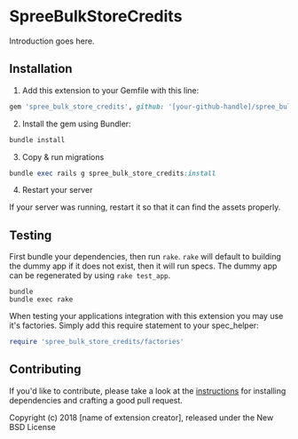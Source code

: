 SpreeBulkStoreCredits
=====================

Introduction goes here.

## Installation

1. Add this extension to your Gemfile with this line:
  ```ruby
  gem 'spree_bulk_store_credits', github: '[your-github-handle]/spree_bulk_store_credits'
  ```

2. Install the gem using Bundler:
  ```ruby
  bundle install
  ```

3. Copy & run migrations
  ```ruby
  bundle exec rails g spree_bulk_store_credits:install
  ```

4. Restart your server

  If your server was running, restart it so that it can find the assets properly.

## Testing

First bundle your dependencies, then run `rake`. `rake` will default to building the dummy app if it does not exist, then it will run specs. The dummy app can be regenerated by using `rake test_app`.

```shell
bundle
bundle exec rake
```

When testing your applications integration with this extension you may use it's factories.
Simply add this require statement to your spec_helper:

```ruby
require 'spree_bulk_store_credits/factories'
```


## Contributing

If you'd like to contribute, please take a look at the
[instructions](CONTRIBUTING.md) for installing dependencies and crafting a good
pull request.

Copyright (c) 2018 [name of extension creator], released under the New BSD License
